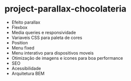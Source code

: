 # project-parallax-chocolateria
 
* Efeito parallax
* Flexbox
* Media queries e responsividade
* Variaveis CSS para paleta de cores
* Position 
* Menu fixed
* Menu interativo para dispositivos moveis
* Otimização de imagens e icones para boa performance
* SEO
* Acessibilidade
* Arquitetura BEM
